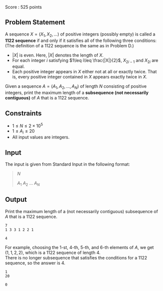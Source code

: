 Score : $525$ points

## Problem Statement

A sequence $X = (X_1, X_2, \ldots)$ of positive integers (possibly empty) is called a **1122 sequence** if and only if it satisfies all of the following three conditions: (The definition of a 1122 sequence is the same as in Problem D.)

- $\lvert X \rvert$ is even. Here, $\lvert X \rvert$ denotes the length of $X$.
- For each integer $i$ satisfying $1\leq i\leq \frac{|X|}{2}$, $X_{2i-1}$ and $X_{2i}$ are equal.
- Each positive integer appears in $X$ either not at all or exactly twice. That is, every positive integer contained in $X$ appears exactly twice in $X$.

Given a sequence $A = (A_1, A_2, \ldots, A_N)$ of length $N$ consisting of positive integers, print the maximum length of a **subsequence (not necessarily contiguous)** of $A$ that is a 1122 sequence.

## Constraints

- $1\leq N \leq 2 \times 10^5$
- $1\leq A_i \leq 20$
- All input values are integers.

## Input

The input is given from Standard Input in the following format:

> $N$
> 
> $A_1$ $A_2$ $\ldots$ $A_N$

## Output

Print the maximum length of a (not necessarily contiguous) subsequence of $A$ that is a 1122 sequence.

```input1
7
1 3 3 1 2 2 1
```

```output1
4
```

For example, choosing the $1$-st, $4$-th, $5$-th, and $6$-th elements of $A$, we get $(1, 1, 2, 2)$, which is a 1122 sequence of length $4$.<br>
There is no longer subsequence that satisfies the conditions for a 1122 sequence, so the answer is $4$.

```input2
1
20
```

```output2
0
```